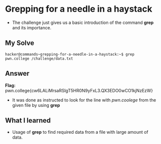 # Grepping for a needle in a haystack
- The challenge just gives us a basic introduction of the command **grep** and its importance.

## My Solve
```
hacker@commands~grepping-for-a-needle-in-a-haystack:~$ grep pwn.college /challenge/data.txt  
```
## Answer
**Flag:** pwn.college{cw6LALiMrsaRSlgT5HR0N9yFxL3.QX3EDO0wCO1kjNzEzW}

- It was done as instructed to look for the line with *pwn.coolege* from the given file by using **grep**


## What I learned

- Usage of **grep** to find required data from a file with large amount of data. 

